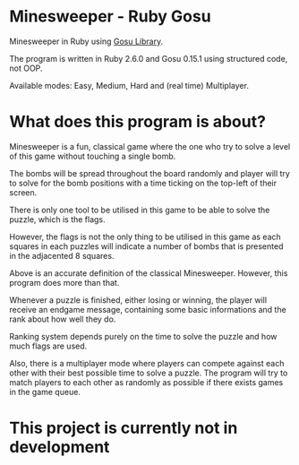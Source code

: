 # Minesweeper - Ruby Gosu
Minesweeper in Ruby using [Gosu Library](https://www.libgosu.org/).

The program is written in Ruby 2.6.0 and Gosu 0.15.1 using structured code, not OOP.

Available modes: Easy, Medium, Hard and (real time) Multiplayer.

# What does this program is about?
Minesweeper is a fun, classical game where the one who try to solve a level of this game without touching a single bomb.

The bombs will be spread throughout the board randomly and player will try to solve for the bomb positions with a time ticking on the top-left of their screen.

There is only one tool to be utilised in this game to be able to solve the puzzle, which is the flags.

However, the flags is not the only thing to be utilised in this game as each squares in each puzzles will indicate a number of bombs that is presented in the adjacented 8 squares.

Above is an accurate definition of the classical Minesweeper. However, this program does more than that.

Whenever a puzzle is finished, either losing or winning, the player will receive an endgame message, containing some basic informations and the rank about how well they do.

Ranking system depends purely on the time to solve the puzzle and how much flags are used.

Also, there is a multiplayer mode where players can compete against each other with their best possible time to solve a puzzle. The program will try to match players to each other as randomly as possible if there exists games in the game queue.

# This project is currently not in development
